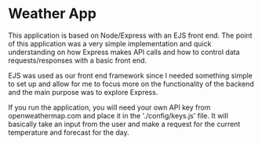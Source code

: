 # **Weather App**

This application is based on Node/Express with an EJS front end. The point of this application was a very simple implementation and quick understanding on how Express makes API calls and how to control data requests/responses with a basic front end.

EJS was used as our front end framework since I needed something simple to set up and allow for me to focus more on the functionality of the backend and the main purpose was to explore Express.

If you run the application, you will need your own API key from openweathermap.com and place it in the './config/keys.js' file. It will basically take an input from the user and make a request for the current temperature and forecast for the day.  
